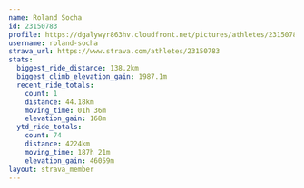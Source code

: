 ```yaml
---
name: Roland Socha
id: 23150783
profile: https://dgalywyr863hv.cloudfront.net/pictures/athletes/23150783/14745672/4/large.jpg
username: roland-socha
strava_url: https://www.strava.com/athletes/23150783
stats:
  biggest_ride_distance: 138.2km
  biggest_climb_elevation_gain: 1987.1m
  recent_ride_totals:
    count: 1
    distance: 44.18km
    moving_time: 01h 36m
    elevation_gain: 168m
  ytd_ride_totals:
    count: 74
    distance: 4224km
    moving_time: 187h 21m
    elevation_gain: 46059m
layout: strava_member
--- 
```

